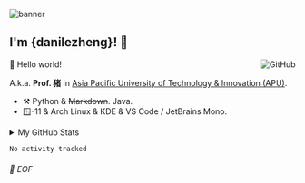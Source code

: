 ![banner](https://user-images.githubusercontent.com/42088872/95290058-f13b9180-089e-11eb-94e3-a44a5a1172c3.jpg)

## I'm {danilezheng}! :wave:

<a href="https://github.com/danilezheng4"><img align="right" alt="GitHub" src="https://img.shields.io/badge/dynamic/json?logo=github&label=GitHub+Followers&labelColor=282c34&color=181717&query=%24.data.totalSubs&url=https%3A%2F%2Fapi.spencerwoo.com%2Fsubstats%2F%3Fsource%3Dgithub%26queryKey%3Ddanilezheng4&longCache=true"/></a>

🎊 Hello world!

A.k.a. **Prof. 猪** in [Asia Pacific University of Technology & Innovation (APU)](https://apu.edu.my/).

- :hammer_and_pick: Python & ~~Markdown~~. Java.
- 🪟-11 & Arch Linux & KDE & VS Code / JetBrains Mono.

<details>

<summary>My GitHub Stats</summary>

![danilezheng's github stats](https://github-readme-stats.vercel.app/api?username=danilezheng4&theme=vue&show_icons=true)

</details>

<!--START_SECTION:waka-->

```txt
No activity tracked
```

<!--END_SECTION:waka-->

###### 💾 EOF
